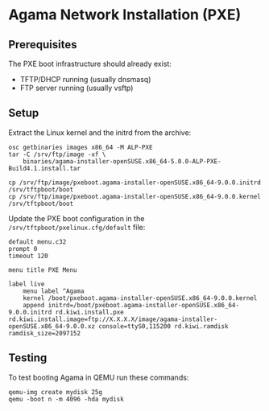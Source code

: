 # Agama Network Installation (PXE)

## Prerequisites

The PXE boot infrastructure should already exist:

- TFTP/DHCP running (usually dnsmasq)
- FTP server running (usually vsftp)

## Setup

Extract the Linux kernel and the initrd from the archive:

```shell
osc getbinaries images x86_64 -M ALP-PXE
tar -C /srv/ftp/image -xf \
    binaries/agama-installer-openSUSE.x86_64-5.0.0-ALP-PXE-Build4.1.install.tar

cp /srv/ftp/image/pxeboot.agama-installer-openSUSE.x86_64-9.0.0.initrd /srv/tftpboot/boot
cp /srv/ftp/image/pxeboot.agama-installer-openSUSE.x86_64-9.0.0.kernel /srv/tftpboot/boot
```

Update the PXE boot configuration in the `/srv/tftpboot/pxelinux.cfg/default`
file:

```
default menu.c32
prompt 0
timeout 120

menu title PXE Menu

label live
    menu label ^Agama
    kernel /boot/pxeboot.agama-installer-openSUSE.x86_64-9.0.0.kernel
    append initrd=/boot/pxeboot.agama-installer-openSUSE.x86_64-9.0.0.initrd rd.kiwi.install.pxe rd.kiwi.install.image=ftp://X.X.X.X/image/agama-installer-openSUSE.x86_64-9.0.0.xz console=ttyS0,115200 rd.kiwi.ramdisk ramdisk_size=2097152
```

## Testing

To test booting Agama in QEMU run these commands:

```shell
qemu-img create mydisk 25g
qemu -boot n -m 4096 -hda mydisk
```
